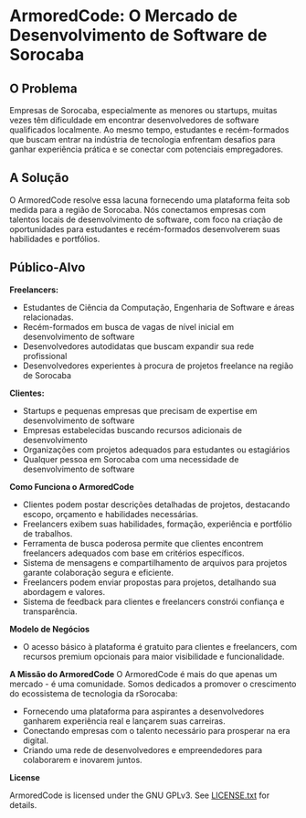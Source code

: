 # ArmoredCode: O Mercado de Desenvolvimento de Software de Sorocaba

## O Problema
Empresas de Sorocaba, especialmente as menores ou startups, muitas vezes têm dificuldade em encontrar desenvolvedores de software qualificados localmente. Ao mesmo tempo, estudantes e recém-formados que buscam entrar na indústria de tecnologia enfrentam desafios para ganhar experiência prática e se conectar com potenciais empregadores. 

## A Solução
O ArmoredCode resolve essa lacuna fornecendo uma plataforma feita sob medida para a região de Sorocaba. Nós conectamos empresas com talentos locais de desenvolvimento de software, com foco na criação de oportunidades para estudantes e recém-formados desenvolverem suas habilidades e portfólios.

## Público-Alvo

**Freelancers:**
* Estudantes de Ciência da Computação, Engenharia de Software e áreas relacionadas.
* Recém-formados em busca de vagas de nível inicial em desenvolvimento de software
* Desenvolvedores autodidatas que buscam expandir sua rede profissional
* Desenvolvedores experientes à procura de projetos freelance na região de Sorocaba

**Clientes:**
* Startups e pequenas empresas que precisam de expertise em desenvolvimento de software
* Empresas estabelecidas buscando recursos adicionais de desenvolvimento
* Organizações com projetos adequados para estudantes ou estagiários
* Qualquer pessoa em Sorocaba com uma necessidade de desenvolvimento de software

**Como Funciona o ArmoredCode**

* Clientes podem postar descrições detalhadas de projetos, destacando escopo, orçamento e habilidades necessárias.
* Freelancers exibem suas habilidades, formação, experiência e portfólio de trabalhos. 
* Ferramenta de busca poderosa permite que clientes encontrem freelancers adequados com base em critérios específicos. 
* Sistema de mensagens e compartilhamento de arquivos para projetos garante colaboração segura e eficiente.
* Freelancers podem enviar propostas para projetos, detalhando sua abordagem e valores.
* Sistema de feedback para clientes e freelancers constrói confiança e transparência. 

**Modelo de Negócios**
* O acesso básico à plataforma é gratuito para clientes e freelancers, com recursos premium opcionais para maior visibilidade e funcionalidade.

**A Missão do ArmoredCode**
O ArmoredCode é mais do que apenas um mercado - é uma comunidade. Somos dedicados a promover o crescimento do ecossistema de tecnologia da rSorocaba:

* Fornecendo uma plataforma para aspirantes a desenvolvedores ganharem experiência real e lançarem suas carreiras. 
* Conectando empresas com o talento necessário para prosperar na era digital.
* Criando uma rede de desenvolvedores e empreendedores para colaborarem e inovarem juntos. 

**License**

ArmoredCode is licensed under the GNU GPLv3. See [LICENSE.txt](https://github.com/lucasneiva/armoredcode/blob/main/LICENSE) for details.

